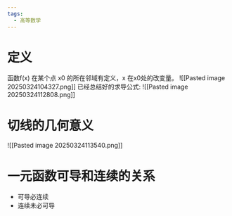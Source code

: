 ```yaml
---
tags:
  - 高等数学
---
```


# 定义
函数f(x) 在某个点 x0 的所在邻域有定义，x 在x0处的改变量。
![[Pasted image 20250324104327.png]]
已经总结好的求导公式:
![[Pasted image 20250324112808.png]]

# 切线的几何意义
![[Pasted image 20250324113540.png]]
# 一元函数可导和连续的关系
+ 可导必连续
+ 连续未必可导